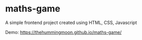 # maths-game

A simple frontend project created using HTML, CSS, Javascript

Demo: https://thehummingmoon.github.io/maths-game/
